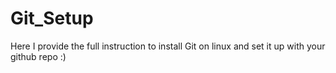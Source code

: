 # Git_Setup
Here I provide the full instruction to install Git on linux and set it up with your github repo :)
